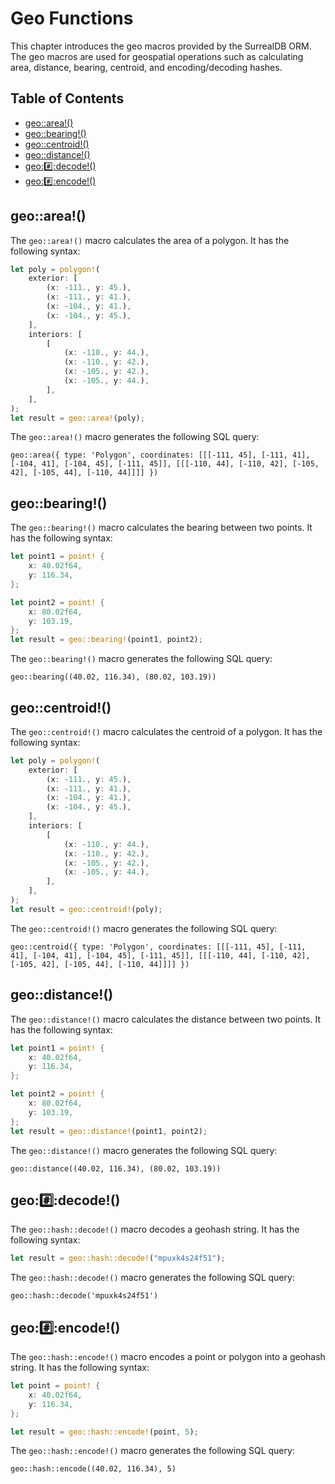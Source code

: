# Geo Functions

This chapter introduces the geo macros provided by the SurrealDB ORM. The geo macros are used for geospatial operations such as calculating area, distance, bearing, centroid, and encoding/decoding hashes.

## Table of Contents

- [geo::area!()](#geo-area-macro)
- [geo::bearing!()](#geo-bearing-macro)
- [geo::centroid!()](#geo-centroid-macro)
- [geo::distance!()](#geo-distance-macro)
- [geo::hash::decode!()](#geo-hash-decode-macro)
- [geo::hash::encode!()](#geo-hash-encode-macro)

## <a name="geo-area-macro"></a>geo::area!()

The `geo::area!()` macro calculates the area of a polygon. It has the following syntax:

```rust
let poly = polygon!(
    exterior: [
        (x: -111., y: 45.),
        (x: -111., y: 41.),
        (x: -104., y: 41.),
        (x: -104., y: 45.),
    ],
    interiors: [
        [
            (x: -110., y: 44.),
            (x: -110., y: 42.),
            (x: -105., y: 42.),
            (x: -105., y: 44.),
        ],
    ],
);
let result = geo::area!(poly);
```

The `geo::area!()` macro generates the following SQL query:

```plaintext
geo::area({ type: 'Polygon', coordinates: [[[-111, 45], [-111, 41], [-104, 41], [-104, 45], [-111, 45]], [[[-110, 44], [-110, 42], [-105, 42], [-105, 44], [-110, 44]]]] })
```

## <a name="geo-bearing-macro"></a>geo::bearing!()

The `geo::bearing!()` macro calculates the bearing between two points. It has the following syntax:

```rust
let point1 = point! {
    x: 40.02f64,
    y: 116.34,
};

let point2 = point! {
    x: 80.02f64,
    y: 103.19,
};
let result = geo::bearing!(point1, point2);
```

The `geo::bearing!()` macro generates the following SQL query:

```plaintext
geo::bearing((40.02, 116.34), (80.02, 103.19))
```

## <a name="geo-centroid-macro"></a>geo::centroid!()

The `geo::centroid!()` macro calculates the centroid of a polygon. It has the following syntax:

```rust
let poly = polygon!(
    exterior: [
        (x: -111., y: 45.),
        (x: -111., y: 41.),
        (x: -104., y: 41.),
        (x: -104., y: 45.),
    ],
    interiors: [
        [
            (x: -110., y: 44.),
            (x: -110., y: 42.),
            (x: -105., y: 42.),
            (x: -105., y: 44.),
        ],
    ],
);
let result = geo::centroid!(poly);
```

The `geo::centroid!()` macro generates the following SQL query:

```plaintext
geo::centroid({ type: 'Polygon', coordinates: [[[-111, 45], [-111, 41], [-104, 41], [-104, 45], [-111, 45]], [[[-110, 44], [-110, 42], [-105, 42], [-105, 44], [-110, 44]]]] })
```

## <a name="geo-distance-macro"></a>geo::distance!()

The `geo::distance!()` macro calculates the distance between two points. It has the following syntax:

```rust
let point1 = point! {
    x: 40.02f64,
    y: 116.34,
};

let point2 = point! {
    x: 80.02f64,
    y: 103.19,
};
let result = geo::distance!(point1, point2);
```

The `geo::distance!()` macro generates the following SQL query:

```plaintext
geo::distance((40.02, 116.34), (80.02, 103.19))
```

## <a name="geo-hash-decode-macro"></a>geo::hash::decode!()

The `geo::hash::decode!()` macro decodes a geohash string. It has the following syntax:

```rust
let result = geo::hash::decode!("mpuxk4s24f51");
```

The `geo::hash::decode!()` macro generates the following SQL query:

```plaintext
geo::hash::decode('mpuxk4s24f51')
```

## <a name="geo-hash-encode-macro"></a>geo::hash::encode!()

The `geo::hash::encode!()` macro encodes a point or polygon into a geohash string. It has the following syntax:

```rust
let point = point! {
    x: 40.02f64,
    y: 116.34,
};

let result = geo::hash::encode!(point, 5);
```

The `geo::hash::encode!()` macro generates the following SQL query:

```plaintext
geo::hash::encode((40.02, 116.34), 5)
```
